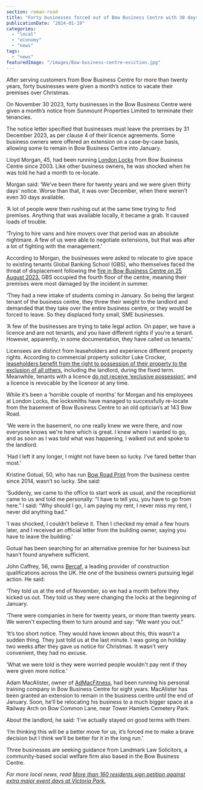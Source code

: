 ```yaml
---
section: roman-road
title: "Forty businesses forced out of Bow Business Centre with 30 days’ notice"
publicationDate: "2024-01-19"
categories: 
  - "local"
  - "economy"
  - "news"
tags: 
  - "news"
featuredImage: "/images/Bow-business-centre-eviction.jpg"
---
```


After serving customers from Bow Business Centre for more than twenty years, forty businesses were given a month’s notice to vacate their premises over Christmas.

On November 30 2023, forty businesses in the Bow Business Centre were given a month’s notice from Sunmount Properties Limited to terminate their tenancies.

The notice letter specified that businesses must leave the premises by 31 December 2023, as per clause 4 of their licence agreements. Some business owners were offered an extension on a case-by-case basis, allowing some to remain in Bow Business Centre into January. 

Lloyd Morgan, 45, had been running [London Locks](https://www.londonlocks.com/) from Bow Business Centre since 2003. Like other business owners, he was shocked when he was told he had a month to re-locate. 

Morgan said: ‘We’ve been there for twenty years and we were given thirty days’ notice. Worse than that, it was over December, when there weren’t even 30 days available.

‘A lot of people were then rushing out at the same time trying to find premises. Anything that was available locally, it became a grab. It caused loads of trouble.

‘Trying to hire vans and hire movers over that period was an absolute nightmare. A few of us were able to negotiate extensions, but that was after a lot of fighting with the management.’ 

According to Morgan, the businesses were asked to relocate to give space to existing tenants Global Banking School (GBS), who themselves faced the threat of displacement following the [fire in Bow Business Centre on 25 August 2023.](https://romanroadlondon.com/bow-business-centre-fire-fairfield/) GBS occupied the fourth floor of the centre, meaning their premises were most damaged by the incident in summer.

‘They had a new intake of students coming in January. So being the largest tenant of the business centre, they threw their weight to the landlord and demanded that they take over the entire business centre, or they would be forced to leave. So they displaced forty small, SME businesses.

‘A few of the businesses are trying to take legal action. On paper, we have a licence and are not tenants, and you have different rights if you’re a tenant. However, apparently, in some documentation, they have called us tenants.’

Licensees are distinct from leaseholders and experience different property rights. According to commercial property solicitor Luke Crocker, [leaseholders benefit from the right to possession of their property to the exclusion of all others,](https://www.bradleyhaynessolicitors.co.uk/the-difference-between-a-lease-and-a-licence/#:~:text=Unlike%20a%20lease%2C%20a%20licence,they%20may%20wish%20to%20make.) including the landlord, during the fixed term. Meanwhile, tenants with a licence [do not receive ‘exclusive possession’,](https://www.bradleyhaynessolicitors.co.uk/the-difference-between-a-lease-and-a-licence/#:~:text=Unlike%20a%20lease%2C%20a%20licence,they%20may%20wish%20to%20make.) and a licence is revocable by the licensor at any time.

While it’s been a ‘horrible couple of months’ for Morgan and his employees at London Locks, the locksmiths have managed to successfully re-locate from the basement of Bow Business Centre to an old optician’s at 143 Bow Road.

‘We were in the basement, no one really knew we were there, and now everyone knows we're here which is great. I knew where I wanted to go, and as soon as I was told what was happening, I walked out and spoke to the landlord.

‘Had I left it any longer, I might not have been so lucky. I’ve fared better than most.’

Kristine Gotual, 50, who has run [Bow Road Print](https://l.facebook.com/l.php?u=http%3A%2F%2Fwww.bowroadprint.co.uk%2F%3Ffbclid%3DIwAR3OKaOSo47rYMPC7IXymqc4eYdIkvaEdtoiXiwgvPqIOFNMANlQWG6JeV4&h=AT1-G-B5mdLOEt5IuXFqDk5cdOrQQf3WBjJYw6jCbk3HP46Oc7n56QbH1o2itk-Omy8nOs_XDzRdlwx8zibKwyQxF_g29WBQm-PZ4cZu5RzQ7F-AWpwDhxnCPO00yEawvAlt) from the business centre since 2014, wasn’t so lucky. She said:

‘Suddenly, we came to the office to start work as usual, and the receptionist came to us and told me personally: “I have to tell you, you have to go from here.” I said: “Why should I go, I am paying my rent, I never miss my rent, I never did anything bad.”

‘I was shocked, I couldn’t believe it. Then I checked my email a few hours later, and I received an official letter from the building owner, saying you have to leave the building.’ 

Gotual has been searching for an alternative premise for her business but hasn’t found anywhere sufficient. 

John Caffrey, 56, owns [Bercaf,](https://bercaf.co.uk/) a leading provider of construction qualifications across the UK. He one of the business owners pursuing legal action. He said:

‘They told us at the end of November, so we had a month before they kicked us out. They told us they were changing the locks at the beginning of January. 

‘There were companies in here for twenty years, or more than twenty years. We weren't expecting them to turn around and say: “We want you out.”

‘It’s too short notice. They would have known about this, this wasn't a sudden thing. They just told us at the last minute. I was going on holiday two weeks after they gave us notice for Christmas. It wasn't very convenient, they had no excuse.

‘What we were told is they were worried people wouldn't pay rent if they were given more notice.’ 

Adam MacAlister, owner of [AdMacFitness](https://www.admacfitness.com/), had been running his personal training company in Bow Business Centre for eight years. MacAlister has been granted an extension to remain in the business centre until the end of January. Soon, he’ll be relocating his business to a much bigger space at a Railway Arch on Bow Common Lane, near Tower Hamlets Cemetery Park. 

About the landlord, he said: ‘I’ve actually stayed on good terms with them.

‘I’m thinking this will be a better move for us, it’s forced me to make a brave decision but I think we’ll be better for it in the long run.’ 

Three businesses are seeking guidance from Landmark Law Solicitors, a community-based social welfare firm also based in the Bow Business Centre. 

_For more local news, read_ [_More than 160 residents sign petition against extra major event days at Victoria Park._](https://romanroadlondon.com/major-event-days-victoria-park-petition-council/)

